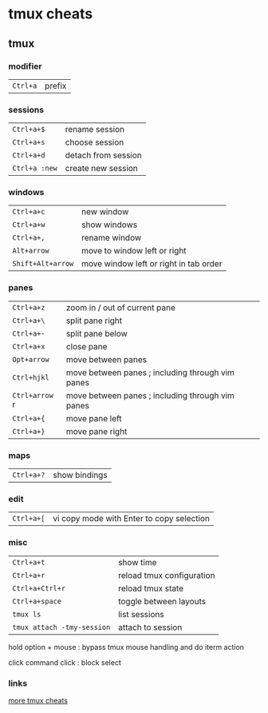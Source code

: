 # tmux cheats

## tmux

### modifier

|          |        |
| -------- | ------ |
| `Ctrl+a` | prefix |

### sessions

|               |                     |
| ------------- | ------------------- |
| `Ctrl+a+$`    | rename session      |
| `Ctrl+a+s`    | choose session      |
| `Ctrl+a+d`    | detach from session |
| `Ctrl+a :new` | create new session  |

### windows

|                   |                                        |
| ----------------- | -------------------------------------- |
| `Ctrl+a+c`        | new window                             |
| `Ctrl+a+w`        | show windows                           |
| `Ctrl+a+,`        | rename window                          |
| `Alt+arrow`       | move to window left or right           |
| `Shift+Alt+arrow` | move window left or right in tab order |

### panes

|                |                                                  |
| -------------- | ------------------------------------------------ |
| `Ctrl+a+z`     | zoom in / out of current pane                    |
| `Ctrl+a+\`     | split pane right                                 |
| `Ctrl+a+-`     | split pane below                                 |
| `Ctrl+a+x`     | close pane                                       |
| `Opt+arrow`    | move between panes                               |
| `Ctrl+hjkl`    | move between panes ; including through vim panes |
| `Ctrl+arrow` r | move between panes ; including through vim panes |
| `Ctrl+a+{`     | move pane left                                   |
| `Ctrl+a+}`     | move pane right                                  |

### maps

|            |               |
| ---------- | ------------- |
| `Ctrl+a+?` | show bindings |

### edit

|            |                                           |
| ---------- | ----------------------------------------- |
| `Ctrl+a+[` | vi copy mode with Enter to copy selection |

### misc

|                            |                           |
| -------------------------- | ------------------------- |
| `Ctrl+a+t`                 | show time                 |
| `Ctrl+a+r`                 | reload tmux configuration |
| `Ctrl+a+Ctrl+r`            | reload tmux state         |
| `Ctrl+a+space`             | toggle between layouts    |
| `tmux ls`                  | list sessions             |
| `tmux attach -tmy-session` | attach to session         |

hold option + mouse
: bypass tmux mouse handling and do iterm action

click command click
: block select

### links

[more tmux cheats](https://tmuxcheatsheet.com/)
